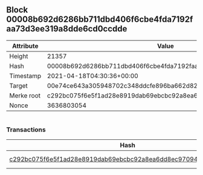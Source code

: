 ## Block 00008b692d6286bb711dbd406f6cbe4fda7192faa73d3ee319a8dde6cd0ccdde

Attribute | Value
--- | ---
Height | 21357
Hash | 00008b692d6286bb711dbd406f6cbe4fda7192faa73d3ee319a8dde6cd0ccdde
Timestamp | 2021-04-18T04:30:36+00:00
Target | 00e74ce643a305948702c348ddcfe896ba662d82c1a228faf4ad12250f07334e
Merke root | c292bc075f6e5f1ad28e8919dab69ebcbc92a8ea6dd8ec9709449bc2b4174f5d
Nonce | 3636803054

```

```

### Transactions

Hash | Amount
--- | ---
[c292bc075f6e5f1ad28e8919dab69ebcbc92a8ea6dd8ec9709449bc2b4174f5d](c292bc075f6e5f1ad28e8919dab69ebcbc92a8ea6dd8ec9709449bc2b4174f5d.md) | 10.00000000 SKEPTI 
